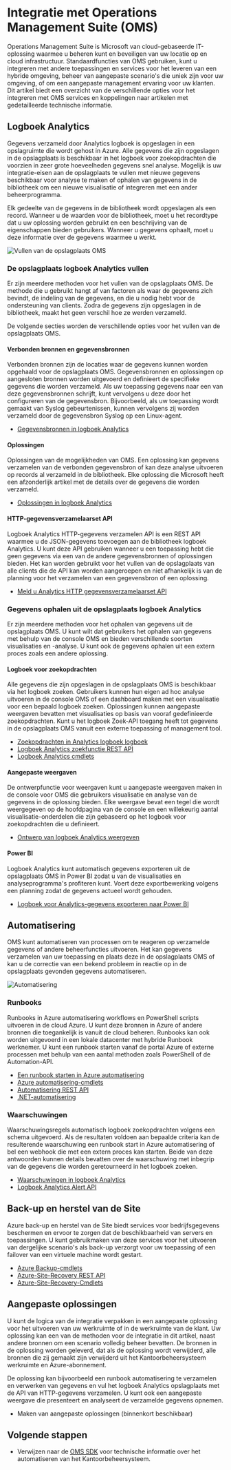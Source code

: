 <properties
   pageTitle="Integratie met Operations Management Suite (OMS) | Microsoft Azure"
   description="Standaardfuncties van OMS gebruiken, kunt u integreren met andere toepassingen en services voor het leveren van een hybride omgeving, beheer van aangepaste scenario's die uniek zijn voor uw omgeving, of om een aangepaste management ervaring voor uw klanten.  Dit artikel biedt een overzicht van de verschillende opties voor het integreren met OMS en koppelingen naar artikelen met gedetailleerde technische informatie."
   services="operations-management-suite"
   documentationCenter=""
   authors="bwren"
   manager="jwhit"
   editor="tysonn" />
<tags
   ms.service="operations-management-suite"
   ms.devlang="na"
   ms.topic="article"
   ms.tgt_pltfrm="na"
   ms.workload="infrastructure-services"
   ms.date="09/23/2016"
   ms.author="bwren" />

# <a name="integrating-with-operations-management-suite-oms"></a>Integratie met Operations Management Suite (OMS)

Operations Management Suite is Microsoft van cloud-gebaseerde IT-oplossing waarmee u beheren kunt en beveiligen van uw locatie op en cloud infrastructuur.  Standaardfuncties van OMS gebruiken, kunt u integreren met andere toepassingen en services voor het leveren van een hybride omgeving, beheer van aangepaste scenario's die uniek zijn voor uw omgeving, of om een aangepaste management ervaring voor uw klanten.  Dit artikel biedt een overzicht van de verschillende opties voor het integreren met OMS services en koppelingen naar artikelen met gedetailleerde technische informatie. 



## <a name="log-analytics"></a>Logboek Analytics
Gegevens verzameld door Analytics logboek is opgeslagen in een opslagruimte die wordt gehost in Azure.  Alle gegevens die zijn opgeslagen in de opslagplaats is beschikbaar in het logboek voor zoekopdrachten die voorzien in zeer grote hoeveelheden gegevens snel analyse.  Mogelijk is uw integratie-eisen aan de opslagplaats te vullen met nieuwe gegevens beschikbaar voor analyse te maken of ophalen van gegevens in de bibliotheek om een nieuwe visualisatie of integreren met een ander beheerprogramma.

Elk gedeelte van de gegevens in de bibliotheek wordt opgeslagen als een record.  Wanneer u de waarden voor de bibliotheek, moet u het recordtype dat u uw oplossing worden gebruikt en een beschrijving van de eigenschappen bieden gebruikers.  Wanneer u gegevens ophaalt, moet u deze informatie over de gegevens waarmee u werkt.

![Vullen van de opslagplaats OMS](media/operations-management-suite-integration/repository.png)


### <a name="populate-the-log-analytics-repository"></a>De opslagplaats logboek Analytics vullen
Er zijn meerdere methoden voor het vullen van de opslagplaats OMS.  De methode die u gebruikt hangt af van factoren als waar de gegevens zich bevindt, de indeling van de gegevens, en die u nodig hebt voor de ondersteuning van clients.  Zodra de gegevens zijn opgeslagen in de bibliotheek, maakt het geen verschil hoe ze werden verzameld.

De volgende secties worden de verschillende opties voor het vullen van de opslagplaats OMS.

#### <a name="connected-sources-and-data-sources"></a>Verbonden bronnen en gegevensbronnen 
Verbonden bronnen zijn de locaties waar de gegevens kunnen worden opgehaald voor de opslagplaats OMS.  Gegevensbronnen en oplossingen op aangesloten bronnen worden uitgevoerd en definieert de specifieke gegevens die worden verzameld.  Als uw toepassing gegevens naar een van deze gegevensbronnen schrijft, kunt vervolgens u deze door het configureren van de gegevensbron.  Bijvoorbeeld, als uw toepassing wordt gemaakt van Syslog gebeurtenissen, kunnen vervolgens zij worden verzameld door de gegevensbron Syslog op een Linux-agent.

- [Gegevensbronnen in logboek Analytics](../log-analytics/log-analytics-data-sources.md)

#### <a name="solutions"></a>Oplossingen

Oplossingen van de mogelijkheden van OMS.  Een oplossing kan gegevens verzamelen van de verbonden gegevensbron of kan deze analyse uitvoeren op records al verzameld in de bibliotheek.  Elke oplossing die Microsoft heeft een afzonderlijk artikel met de details over de gegevens die worden verzameld.

- [Oplossingen in logboek Analytics](../log-analytics/log-analytics-add-solutions.md)



#### <a name="http-data-collector-api"></a>HTTP-gegevensverzamelaarset API

Logboek Analytics HTTP-gegevens verzamelen API is een REST API waarmee u de JSON-gegevens toevoegen aan de bibliotheek logboek Analytics.  U kunt deze API gebruiken wanneer u een toepassing hebt die geen gegevens via een van de andere gegevensbronnen of oplossingen bieden.  Het kan worden gebruikt voor het vullen van de opslagplaats van alle clients die de API kan worden aangeroepen en niet afhankelijk is van de planning voor het verzamelen van een gegevensbron of een oplossing.

- [Meld u Analytics HTTP gegevensverzamelaarset API](../log-analytics/log-analytics-data-collector-api.md)


### <a name="retrieve-data-from-the-log-analytics-repository"></a>Gegevens ophalen uit de opslagplaats logboek Analytics

Er zijn meerdere methoden voor het ophalen van gegevens uit de opslagplaats OMS.  U kunt wilt dat gebruikers het ophalen van gegevens met behulp van de console OMS en bieden verschillende soorten visualisaties en -analyse.  U kunt ook de gegevens ophalen uit een extern proces zoals een andere oplossing.

#### <a name="log-searches"></a>Logboek voor zoekopdrachten

Alle gegevens die zijn opgeslagen in de opslagplaats OMS is beschikbaar via het logboek zoeken.  Gebruikers kunnen hun eigen ad hoc analyse uitvoeren in de console OMS of een dashboard maken met een visualisatie voor een bepaald logboek zoeken.  Oplossingen kunnen aangepaste weergaven bevatten met visualisaties op basis van vooraf gedefinieerde zoekopdrachten.  Kunt u het logboek Zoek-API toegang heeft tot gegevens in de opslagplaats OMS vanuit een externe toepassing of management tool.  

- [Zoekopdrachten in Analytics logboek logboek](../log-analytics/log-analytics-log-searches.md)
- [Logboek Analytics zoekfunctie REST API](../log-analytics/log-analytics-log-search-api.md)
- [Logboek Analytics cmdlets](https://msdn.microsoft.com/library/mt188224.aspx)



#### <a name="custom-views"></a>Aangepaste weergaven 
De ontwerpfunctie voor weergaven kunt u aangepaste weergaven maken in de console voor OMS die gebruikers visualisatie en analyse van de gegevens in de oplossing bieden.  Elke weergave bevat een tegel die wordt weergegeven op de hoofdpagina van de console en een willekeurig aantal visualisatie-onderdelen die zijn gebaseerd op het logboek voor zoekopdrachten die u definieert.
  
- [Ontwerp van logboek Analytics weergeven](../log-analytics/log-analytics-view-designer.md)


#### <a name="power-bi"></a>Power BI

Logboek Analytics kunt automatisch gegevens exporteren uit de opslagplaats OMS in Power BI zodat u van de visualisaties en analyseprogramma's profiteren kunt.  Voert deze exportbewerking volgens een planning zodat de gegevens actueel wordt gehouden. 

- [Logboek voor Analytics-gegevens exporteren naar Power BI](../log-analytics/log-analytics-powerbi.md)




## <a name="automation"></a>Automatisering

OMS kunt automatiseren van processen om te reageren op verzamelde gegevens of andere beheerfuncties uitvoeren.  Het kan gegevens verzamelen van uw toepassing en plaats deze in de opslagplaats OMS of kan u de correctie van een bekend probleem in reactie op in de opslagplaats gevonden gegevens automatiseren. 

![Automatisering](media/operations-management-suite-integration/automate.png)

### <a name="runbooks"></a>Runbooks

Runbooks in Azure automatisering workflows en PowerShell scripts uitvoeren in de cloud Azure.  U kunt deze bronnen in Azure of andere bronnen die toegankelijk is vanuit de cloud beheren.  Runbooks kan ook worden uitgevoerd in een lokale datacenter met hybride Runbook werknemer.  U kunt een runbook starten vanaf de portal Azure of externe processen met behulp van een aantal methoden zoals PowerShell of de Automation-API.

- [Een runbook starten in Azure automatisering](../automation/automation-starting-a-runbook.md)
- [Azure automatisering-cmdlets](https://msdn.microsoft.com/library/dn690262.aspx)
- [Automatisering REST API](https://msdn.microsoft.com/library/mt662285.aspx)
- [.NET-automatisering](https://msdn.microsoft.com//library/mt465763.aspx)

### <a name="alerts"></a>Waarschuwingen

Waarschuwingsregels automatisch logboek zoekopdrachten volgens een schema uitgevoerd.  Als de resultaten voldoen aan bepaalde criteria kan de resulterende waarschuwing een runbook start in Azure automatisering of bel een webhook die met een extern proces kan starten.  Beide van deze antwoorden kunnen details bevatten over de waarschuwing met inbegrip van de gegevens die worden geretourneerd in het logboek zoeken.

- [Waarschuwingen in logboek Analytics](../log-analytics/log-analytics-alerts.md)
- [Logboek Analytics Alert API](../log-analytics/log-analytics-api-alerts.md)


## <a name="backup-and-site-recovery"></a>Back-up en herstel van de Site

Azure back-up en herstel van de Site biedt services voor bedrijfsgegevens beschermen en ervoor te zorgen dat de beschikbaarheid van servers en toepassingen.  U kunt gebruikmaken van deze services voor het uitvoeren van dergelijke scenario's als back-up verzorgt voor uw toepassing of een failover van een virtuele machine wordt gestart.

- [Azure Backup-cmdlets](https://msdn.microsoft.com/library/mt619253.aspx)
- [Azure-Site-Recovery REST API](https://msdn.microsoft.com/library/azure/mt750497.aspx)
- [Azure-Site-Recovery-Cmdlets](https://msdn.microsoft.com/library/mt637930.aspx)

## <a name="custom-solutions"></a>Aangepaste oplossingen

U kunt de logica van de integratie verpakken in een aangepaste oplossing voor het uitvoeren van uw werkruimte of in de werkruimte van de klant.  Uw oplossing kan een van de methoden voor de integratie in dit artikel, naast andere bronnen om een scenario volledig beheer bevatten.  De bronnen in de oplossing worden geleverd, dat als de oplossing wordt verwijderd, alle bronnen die zij gemaakt zijn verwijderd uit het Kantoorbeheersysteem werkruimte en Azure-abonnement.

De oplossing kan bijvoorbeeld een runbook automatisering te verzamelen en verwerken van gegevens en vul het logboek Analytics opslagplaats met de API van HTTP-gegevens verzamelen.  U kunt ook een aangepaste weergave die presenteert en analyseert de verzamelde gegevens opnemen.  

- Maken van aangepaste oplossingen (binnenkort beschikbaar)    

## <a name="next-steps"></a>Volgende stappen
- Verwijzen naar de [OMS SDK](operations-management-suite-sdk.md) voor technische informatie over het automatiseren van het Kantoorbeheersysteem.  
